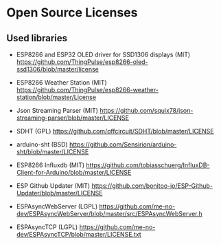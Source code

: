 # Open Source Licenses



## Used libraries

* ESP8266 and ESP32 OLED driver for SSD1306 displays
(MIT) https://github.com/ThingPulse/esp8266-oled-ssd1306/blob/master/license

* ESP8266 Weather Station
(MIT) https://github.com/ThingPulse/esp8266-weather-station/blob/master/License

* Json Streaming Parser
(MIT)  https://github.com/squix78/json-streaming-parser/blob/master/LICENSE

* SDHT
(GPL) https://github.com/offcircuit/SDHT/blob/master/LICENSE

* arduino-sht
(BSD) https://github.com/Sensirion/arduino-sht/blob/master/LICENSE

* ESP8266 Influxdb
(MIT) https://github.com/tobiasschuerg/InfluxDB-Client-for-Arduino/blob/master/LICENSE

* ESP Github Updater
(MIT) https://github.com/bonitoo-io/ESP-Github-Updater/blob/master/LICENSE

* ESPAsyncWebServer
(LGPL) https://github.com/me-no-dev/ESPAsyncWebServer/blob/master/src/ESPAsyncWebServer.h

* ESPAsyncTCP
(LGPL) https://github.com/me-no-dev/ESPAsyncTCP/blob/master/LICENSE.txt